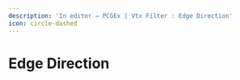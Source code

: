 ```yaml
---
description: 'In editor → PCGEx | Vtx Filter : Edge Direction'
icon: circle-dashed
---
```


# Edge Direction

